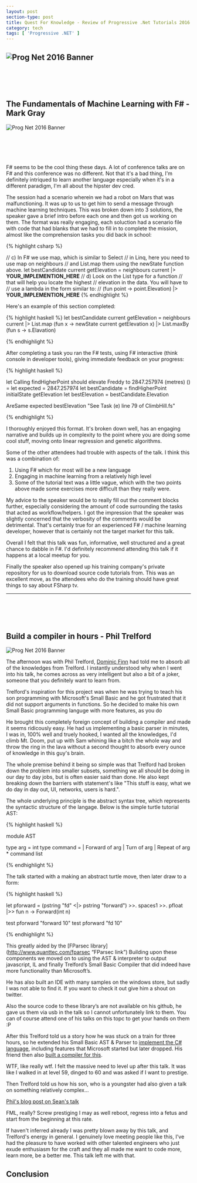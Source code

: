 ```yaml
---
layout: post
section-type: post
title: Quest For Knowledge - Review of Progressive .Net Tutorials 2016 Episode 2
category: tech
tags: [ 'Progressive .NET' ]
---
```


![Prog Net 2016 Banner](/img/progressive-dot-net-tutorials/prog-net-banner-01.jpg)
---
<h1 class="brand-heading">&nbsp;</h1>

## The Fundamentals of Machine Learning with F# - Mark Gray
 
![Prog Net 2016 Banner](/img/progressive-dot-net-tutorials/mark-gray.jpg)

<h1 class="brand-heading">&nbsp;</h1>

 F# seems to be the cool thing these days. A lot of conference talks are on F# and this conference was no different. Not that it's a bad thing, I'm definitely intriqued to learn another language especially when it's in a different paradigm, I'm all about the hipster dev cred.
 
 The session had a scenario wherein we had a robot on Mars that was malfunctioning. It was up to us to get him to send a message through machine learning techniques. This was broken down into 3 solutions, the speaker gave a brief intro before each one and then got us working on them. The format was really engaging, each soluction had a scenario file with code that had blanks that we had to fill in to complete the mission, almost like the comprehension tasks you did back in school: 

{% highlight csharp %}

// c) In F# we use map, which is similar to Select
// in Linq, here you need to use map on neighbours
// and List.map them using the newState function above.
let bestCandidate current getElevation = 
    neighbours current
    |> __YOUR_IMPLEMENTION_HERE__
    // d) Look on the List type for a function
    // that will help you locate the highest
    // elevation in the data. You will have to
    // use a lambda in the form similar to:
    // (fun point -> point.Elevation)
|> __YOUR_IMPLEMENTION_HERE__
{% endhighlight %}

Here's an example of this section completed:

{% highlight haskell %}
let bestCandidate current getElevation = 
    neighbours current
    |> List.map (fun x -> newState current getElevation x)
    |> List.maxBy (fun s -> s.Elavation)

{% endhighlight %}

After completing a task you ran the F# tests, using F# interactive (think console in developer tools), giving immediate feedback on your progress:

{% highlight haskell %}

let Calling findHigherPoint should elevate Freddy to 2847.257974 (metres) () =
    let expected = 2847.257974
    let bestCandidate = findHigherPoint initialState getElevation
    let bestElevation = bestCandidate.Elevation
    
AreSame expected bestElevation "See Task (e) line 79 of ClimbHill.fs"

{% endhighlight %}

I thoroughly enjoyed this format. It's broken down well, has an engaging narrative and builds up in complexity to the point where you are doing some cool stuff, moving onto linear regression and genetic algorithms.

Some of the other attendees had trouble with aspects of the talk. I think this was a combination of:

1. Using F# which for most will be a new language 
2. Engaging in machine learning from a relatively high level 
3. Some of the tutorial text was a little vague, which with the two points above made some exercises more difficult than they really were.

My advice to the speaker would be to really fill out the comment blocks further, especially considering the amount of code surrounding the tasks that acted as workflow/helpers. I got the impression that the speaker was slightly concerned that the verbosity of the comments would be detrimental. That's certainly true for an experienced F# / machine learning developer, however that is certainly not the target market for this talk.

Overall I felt that this talk was fun, informative, well structured and a great chance to dabble in F#. I'd definitely recommend attending this talk if it happens at a local meetup for you.

Finally the speaker also opened up his training company's private repository for us to download source code tutorials from. This was an excellent move, as the attendees who do the training should have great things to say about FSharp tv.

---
<h1 class="brand-heading">&nbsp;</h1>

## Build a compiler in hours - Phil Trelford

![Prog Net 2016 Banner](/img/progressive-dot-net-tutorials/trelford.jpg)

The afternoon was with Phil Trelford, [Dominic Finn](https://twitter.com/CleverFinn?lang=en-gb "Dominic Finn twitter") had told me to absorb all of the knowledges from Trelford. I instantly understood why when I went into his talk, he comes across as very intelligent but also a bit of a joker, someone that you definitely want to learn from.

Trelford's inspiration for this project was when he was trying to teach his son programming with Microsoft's Small Basic and he got frustrated that it did not support arguments in functions. So he decided to make his own Small Basic programming languge with more features, as you do

He brought this completely foreign concept of building a compiler and made it seems ridicously easy. He had us implementing a basic parser in minutes, I was in, 100% well and truely hooked, I wanted all the knowledges, I'd climb Mt. Doom, put up with Sam whining like a bitch the whole way and throw the ring in the lava without a second thought to absorb every ounce of knowledge in this guy's brain.

The whole premise behind it being so simple was that Trelford had broken down the problem into smaller subsets, something we all should be doing in our day to day jobs, but is often easier said than done. He also kept breaking down the barriers with statement's like "This stuff is easy, what we do day in day out, UI, networks, users is hard.".

The whole underlying principle is the abstract syntax tree, which represents the syntactic structure of the langage. Below is the simple turtle tutorial AST:

{% highlight haskell %}

module AST

type arg = int
type command =
   | Forward of arg
   | Turn of arg
   | Repeat of arg * command list

{% endhighlight %} 

The talk started with a making an abstract turtle move, then later draw to a form:

{% highlight haskell %}

let pforward = (pstring "fd" <|> pstring "forward") >>. spaces1 >>. pfloat
               |>> fun n -> Forward(int n)

test pforward "forward 10"
test pforward "fd 10"

{% endhighlight %}

This greatly aided by the [FParsec library](http://www.quanttec.com/fparsec “FParsec link”) Building upon these components we moved on to using the AST & interpreter to output javascript, IL and finally Trelford’s Small Basic Compiler that did indeed have more functionality than Microsoft’s.

He has also built an IDE with many samples on the windows store, but sadly I was not able to find it. If you want to check it out give him a shout on twitter.

Also the source code to these library’s are not available on his github, he gave us them via usb in the talk so I cannot unfortunately link to them. You can of course attend one of his talks on this topc to get your hands on them :P

After this Trelford told us a story how he was stuck on a train for three hours, so he extended his Small Basic AST & Parser to [implement the C# language](http://trelford.com/blog/post/parsecsharp.aspx), including features that Microsoft started but later dropped. His friend then also [built a compiler for this](https://neildanson.wordpress.com/2014/02/11/building-a-c-compiler-in-f/). 

WTF, like really wtf. I felt the massive need to level up after this talk. It was like I walked in at level 59, dinged to 60 and was asked if I want to prestige. 

Then Trelford told us how his son, who is a youngster had also given a talk on something relatively complex...

[Phil's blog post on Sean's talk](http://trelford.com/blog/post/ndcoslo.aspx "Phil's blog post on Sean's talk")

FML, really? Screw prestiging I may as well reboot, regress into a fetus and start from the beginning at this rate.

If haven't inferred already I was pretty blown away by this talk, and Trelford's energy in general. I genuinely love meeting people like this, I've had the pleasure to have worked with other talented engineers who just exude enthusiasm for the craft and they all made me want to code more, learn more, be a better me. This talk left me with that.

## Conclusion 
